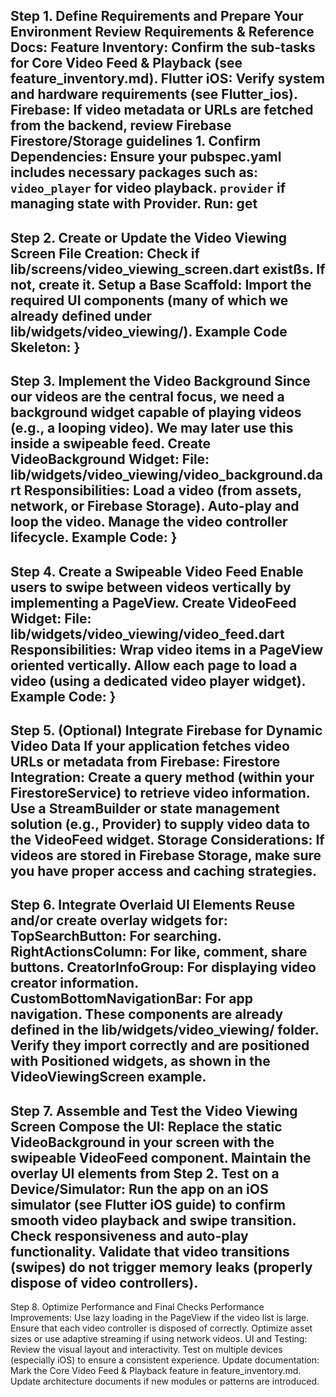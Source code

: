 Step 1. Define Requirements and Prepare Your Environment
Review Requirements & Reference Docs:
Feature Inventory: Confirm the sub-tasks for Core Video Feed & Playback (see feature_inventory.md).
Flutter iOS: Verify system and hardware requirements (see Flutter_ios).
Firebase: If video metadata or URLs are fetched from the backend, review Firebase Firestore/Storage guidelines 1.
Confirm Dependencies:
Ensure your pubspec.yaml includes necessary packages such as:
`video_player` for video playback.
`provider` if managing state with Provider.
Run:
get
---
Step 2. Create or Update the Video Viewing Screen
File Creation:
Check if lib/screens/video_viewing_screen.dart existßs. If not, create it.
Setup a Base Scaffold:
Import the required UI components (many of which we already defined under lib/widgets/video_viewing/).
Example Code Skeleton:
}
---
Step 3. Implement the Video Background
Since our videos are the central focus, we need a background widget capable of playing videos (e.g., a looping video). We may later use this inside a swipeable feed.
Create VideoBackground Widget:
File: lib/widgets/video_viewing/video_background.dart
Responsibilities:
Load a video (from assets, network, or Firebase Storage).
Auto-play and loop the video.
Manage the video controller lifecycle.
Example Code:
}
---
Step 4. Create a Swipeable Video Feed
Enable users to swipe between videos vertically by implementing a PageView.
Create VideoFeed Widget:
File: lib/widgets/video_viewing/video_feed.dart
Responsibilities:
Wrap video items in a PageView oriented vertically.
Allow each page to load a video (using a dedicated video player widget).
Example Code:
}
---
Step 5. (Optional) Integrate Firebase for Dynamic Video Data
If your application fetches video URLs or metadata from Firebase:
Firestore Integration:
Create a query method (within your FirestoreService) to retrieve video information.
Use a StreamBuilder or state management solution (e.g., Provider) to supply video data to the VideoFeed widget.
Storage Considerations:
If videos are stored in Firebase Storage, make sure you have proper access and caching strategies.
---
Step 6. Integrate Overlaid UI Elements
Reuse and/or create overlay widgets for:
TopSearchButton: For searching.
RightActionsColumn: For like, comment, share buttons.
CreatorInfoGroup: For displaying video creator information.
CustomBottomNavigationBar: For app navigation.
These components are already defined in the lib/widgets/video_viewing/ folder. Verify they import correctly and are positioned with Positioned widgets, as shown in the VideoViewingScreen example.
---
Step 7. Assemble and Test the Video Viewing Screen
Compose the UI:
Replace the static VideoBackground in your screen with the swipeable VideoFeed component.
Maintain the overlay UI elements from Step 2.
Test on a Device/Simulator:
Run the app on an iOS simulator (see Flutter iOS guide) to confirm smooth video playback and swipe transition.
Check responsiveness and auto-play functionality.
Validate that video transitions (swipes) do not trigger memory leaks (properly dispose of video controllers).
---
Step 8. Optimize Performance and Final Checks
Performance Improvements:
Use lazy loading in the PageView if the video list is large.
Ensure that each video controller is disposed of correctly.
Optimize asset sizes or use adaptive streaming if using network videos.
UI and Testing:
Review the visual layout and interactivity.
Test on multiple devices (especially iOS) to ensure a consistent experience.
Update documentation:
Mark the Core Video Feed & Playback feature in feature_inventory.md.
Update architecture documents if new modules or patterns are introduced.